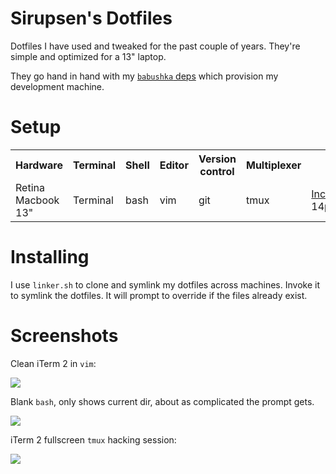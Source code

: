 # Sirupsen's Dotfiles

Dotfiles I have used and tweaked for the past couple of years. They're simple
and optimized for a 13" laptop.

They go hand in hand with my [`babushka`
deps](https://github.com/sirupsen/babushka-deps) which provision my development
machine.

# Setup

<table>
  <tr>
    <th>Hardware</th>
    <th>Terminal</th>
    <th>Shell</th>
    <th>Editor</th>
    <th>Version control</th>
    <th>Multiplexer</th>
    <th>Font</th>
  </tr>
  <tr>
    <td>Retina Macbook 13"</td>
    <td>Terminal</td>
    <td>bash</td>
    <td>vim</td>
    <td>git</td>
    <td>tmux</td>
    <td><a href="http://www.levien.com/type/myfonts/inconsolata.html">Inconsolata</a> 14pt</td>
  </tr>
</table>

# Installing

I use `linker.sh` to clone and symlink my dotfiles across machines. Invoke it to
symlink the dotfiles. It will prompt to override if the files already exist.

# Screenshots

Clean iTerm 2 in `vim`:

![](http://i.imgur.com/dCCtqGy.png)

Blank `bash`, only shows current dir, about as complicated the prompt gets.

![](http://i.imgur.com/yLrooPJ.png)

iTerm 2 fullscreen `tmux` hacking session:

![](http://i.imgur.com/Xfr6tbI.png)
